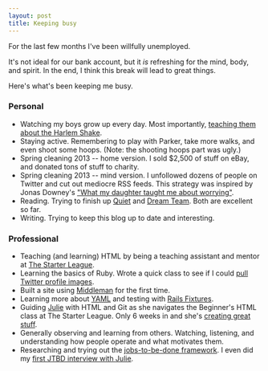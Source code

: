 ```yaml
---
layout: post
title: Keeping busy
---
```


For the last few months I've been willfully unemployed. 

It's not ideal for our bank account, but it _is_ refreshing for the mind, body, and spirit. In the end, I think this break will lead to great things.

Here's what's been keeping me busy.

### Personal

- Watching my boys grow up every day. Most importantly, [teaching them about the Harlem Shake](http://www.youtube.com/watch?v=Pr_e7Fl1QIA).
- Staying active. Remembering to play with Parker, take more walks, and even shoot some hoops. (Note: the shooting hoops part was ugly.)
- Spring cleaning 2013 -- home version. I sold $2,500 of stuff on eBay, and donated tons of stuff to charity. 
- Spring cleaning 2013 -- mind version. I unfollowed dozens of people on Twitter and cut out mediocre RSS feeds. This strategy was inspired by Jonas Downey's ["What my daughter taught me about worrying"](http://jonas.do/writing/what-my-daughter-taught-me-about-worrying).
- Reading. Trying to finish up [Quiet](http://www.amazon.com/Quiet-Power-Introverts-World-Talking/dp/0307352153/ref=sr_1_1?ie=UTF8&qid=1368194405&sr=8-1&keywords=quiet) and [Dream Team](http://www.amazon.com/Dream-Team-Greatest-Conquered-Basketball/dp/0345520483/ref=sr_1_1?ie=UTF8&qid=1368194407&sr=8-1&keywords=dream+team). Both are excellent so far.
- Writing. Trying to keep this blog up to date and interesting.

### Professional

- Teaching (and learning) HTML by being a teaching assistant and mentor at [The Starter League](http://www.starterleague.com/).
- Learning the basics of Ruby. Wrote a quick class to see if I could [pull Twitter profile images](https://gist.github.com/lateplate/5554620).
- Built a site using [Middleman](http://middlemanapp.com/) for the first time.
- Learning more about [YAML](http://www.yaml.org/) and testing with [Rails Fixtures](http://api.rubyonrails.org/classes/ActiveRecord/Fixtures.html).
- Guiding [Julie](http://twitter.com/juliekim2) with HTML and Git as she navigates the Beginner's HTML class at The Starter League. Only 6 weeks in and she's [creating great stuff](http://juliekim2.github.io/starterleague/experiments.html).
- Generally observing and learning from others. Watching, listening, and understanding how people operate and what motivates them.
- Researching and trying out the [jobs-to-be-done framework](http://jobstobedone.org/). I even did my [first JTBD interview with Julie](https://soundcloud.com/lateplate/jtbd-pants-from-the-limited).
